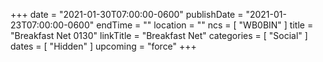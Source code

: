 +++
date = "2021-01-30T07:00:00-0600"
publishDate = "2021-01-23T07:00:00-0600"
endTime = ""
location = ""
ncs = [ "WB0BIN" ]
title = "Breakfast Net 0130"
linkTitle = "Breakfast Net"
categories = [ "Social" ]
dates = [ "Hidden" ]
upcoming = "force"
+++
